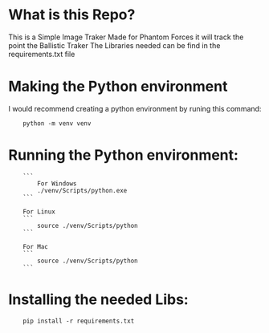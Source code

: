 # What is this Repo?

This is a Simple Image Traker Made for Phantom Forces it will track the point the Ballistic Traker
The Libraries needed can be find in the requirements.txt file

# Making the Python environment

I would recommend creating a python environment by runing this command:
```
    python -m venv venv
```

# Running the Python environment:
````
    ```
        For Windows
        ./venv/Scripts/python.exe
    ```

    For Linux
    ```
        source ./venv/Scripts/python
    ```

    For Mac
    ```
        source ./venv/Scripts/python
    ```
````

# Installing the needed Libs:
```
    pip install -r requirements.txt
```